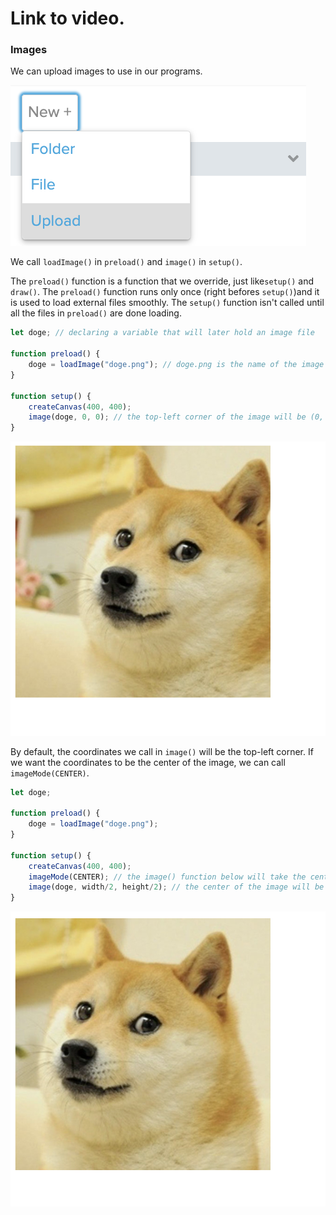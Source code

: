 # Link to video.

### Images

We can upload images to use in our programs. 

![](../../Images/select_file.png)

We call `loadImage()` in `preload()` and `image()` in `setup()`.

The `preload()` function is a function that we override, just like`setup()` and `draw()`. The `preload()` function runs only once (right befores `setup()`)and it is used to load external files smoothly. The  `setup()` function isn't called until all the files in `preload()` are done loading.

```js
let doge; // declaring a variable that will later hold an image file

function preload() {
    doge = loadImage("doge.png"); // doge.png is the name of the image file
}

function setup() {
    createCanvas(400, 400);
    image(doge, 0, 0); // the top-left corner of the image will be (0, 0)
}
```

![](../../Images/doge_1_.png)

By default, the coordinates we call in `image()` will be the top-left corner. If we want the coordinates to be the center of the image, we can call `imageMode(CENTER)`.

```js
let doge;

function preload() {
    doge = loadImage("doge.png"); 
}

function setup() {
    createCanvas(400, 400);
    imageMode(CENTER); // the image() function below will take the center coordinates
    image(doge, width/2, height/2); // the center of the image will be (width/2, height/2)
}
```

![](../../Images/doge_2_.png)
